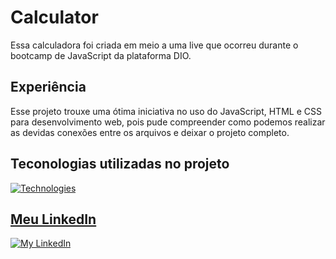 # Calculator
Essa calculadora foi criada em meio a uma live que ocorreu durante o bootcamp de JavaScript da plataforma DIO.

## Experiência
Esse projeto trouxe uma ótima iniciativa no uso do JavaScript, HTML e CSS para desenvolvimento web, pois pude compreender como podemos realizar as devidas conexões entre os arquivos e deixar o projeto completo.

## Teconologias utilizadas no projeto

[![Technologies](https://skillicons.dev/icons?i=js,html,css)](https://skillicons.dev)

## [Meu LinkedIn](https://www.linkedin.com/in/walter-junior-devp/) 
 
[![My LinkedIn](https://skillicons.dev/icons?i=linkedin&perline=3)](https://skillicons.dev)